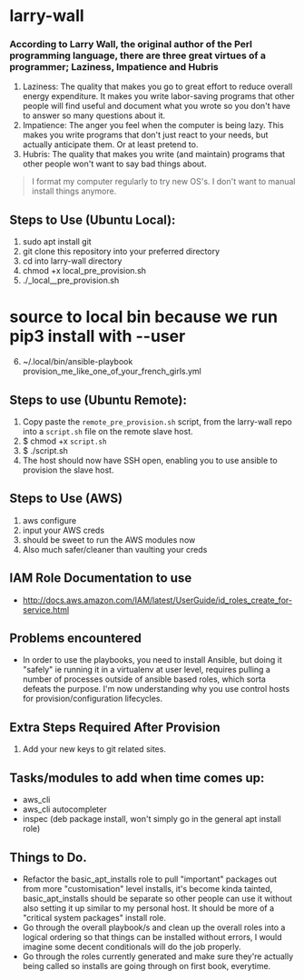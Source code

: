 # larry-wall

### According to Larry Wall, the original author of the Perl programming language, there are three great virtues of a programmer; Laziness, Impatience and Hubris

1. Laziness: The quality that makes you go to great effort to reduce overall energy expenditure. It makes you write labor-saving programs that other people will find useful and document what you wrote so you don't have to answer so many questions about it.
2. Impatience: The anger you feel when the computer is being lazy. This makes you write programs that don't just react to your needs, but actually anticipate them. Or at least pretend to.
3. Hubris: The quality that makes you write (and maintain) programs that other people won't want to say bad things about.

> I format my computer regularly to try new OS's. I don't want to manual install things anymore.

## Steps to Use (Ubuntu Local):
1. sudo apt install git
2. git clone this repository into your preferred directory
3. cd into larry-wall directory
4. chmod +x local_pre_provision.sh
5. ./_local__pre_provision.sh
# source to local bin because we run pip3 install with --user
6. ~/.local/bin/ansible-playbook provision_me_like_one_of_your_french_girls.yml

## Steps to use (Ubuntu Remote):
1. Copy paste the `remote_pre_provision.sh` script, from the larry-wall repo into a `script.sh` file on the remote slave host.
2. $ chmod +x `script.sh`
3. $ ./script.sh
4. The host should now have SSH open, enabling you to use ansible to provision the slave host.

## Steps to Use (AWS)
1. aws configure
2. input your AWS creds
3. should be sweet to run the AWS modules now
4. Also much safer/cleaner than vaulting your creds

## IAM Role Documentation to use
* http://docs.aws.amazon.com/IAM/latest/UserGuide/id_roles_create_for-service.html

## Problems encountered
* In order to use the playbooks, you need to install Ansible, but doing it "safely" ie running it in a virtualenv at user level, requires pulling a number of processes outside of ansible based roles, which sorta defeats the purpose. I'm now understanding why you use control hosts for provision/configuration lifecycles.

## Extra Steps Required After Provision
1. Add your new keys to git related sites.

## Tasks/modules to add when time comes up:
* aws_cli
* aws_cli autocompleter
* inspec (deb package install, won't simply go in the general apt install role)
## Things to Do.
* Refactor the basic_apt_installs role to pull "important" packages out from more "customisation" level installs, it's become kinda tainted, basic_apt_installs should be separate so other people can use it without also setting it up similar to my personal host. It should be more of a "critical system packages" install role.
* Go through the overall playbook/s and clean up the overall roles into a logical ordering so that things can be installed without errors, I would imagine some decent conditionals will do the job properly. 
* Go through the roles currently generated and make sure they're actually being called so installs are going through on first book, everytime.
